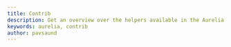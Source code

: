 ```yaml
---
title: Contrib
description: Get an overview over the helpers available in the Aurelia Contrib package
keywords: aurelia, contrib
author: pavsaund
---
```

